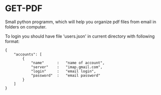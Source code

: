 # GET-PDF

Small python programm, which will help you organize pdf files from email in folders on computer.

To login you should have file 'users.json' in current directory with following format:

```
{
	"accounts": [
		{	
			"name" 		:	"name of account",
			"server"	:	"imap.gmail.com",
			"login"		:	"email login",
			"password" 	:	"email password"
		}
	]
}
```